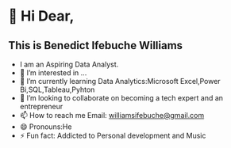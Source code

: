 # 👋 Hi Dear,
## This is Benedict Ifebuche Williams
- I am an Aspiring Data Analyst.
- 👀 I’m interested in ...
- 🌱 I’m currently learning Data Analytics:Microsoft Excel,Power Bi,SQL,Tableau,Pyhton
- 💞️ I’m looking to collaborate on becoming a tech expert and an entrepreneur
- 📫 How to reach me Email: williamsifebuche@gmail.com
- 😄 Pronouns:He
- ⚡ Fun fact: Addicted to Personal development and Music

<!---
BenWilliams7202/BenWilliams7202 is a ✨ special ✨ repository because its `README.md` (this file) appears on your GitHub profile.
You can click the Preview link to take a look at your changes.
--->
